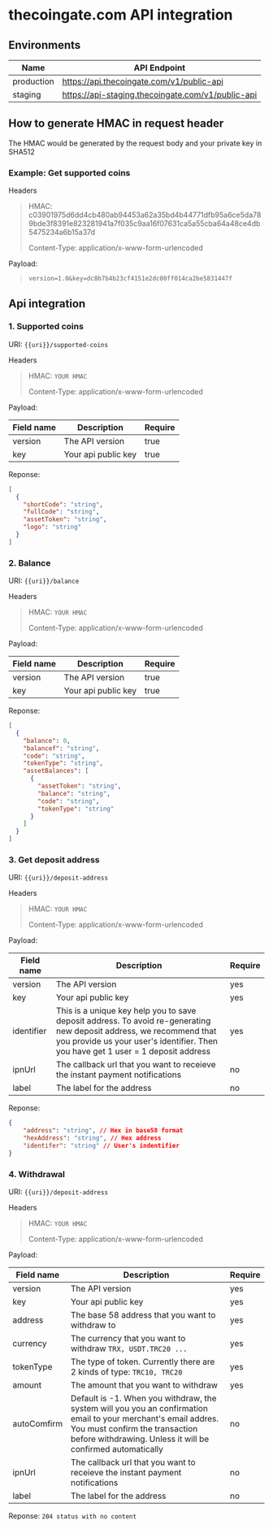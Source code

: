 # thecoingate.com API integration

## Environments
| Name      | API Endpoint | 
| ----------- | ----------- |
| production      | https://api.thecoingate.com/v1/public-api|
| staging      | https://api-staging.thecoingate.com/v1/public-api|



## How to generate HMAC in request header

The HMAC would be generated by the request body and your private key in SHA512


### Example: Get supported coins

Headers

>  HMAC: c03901975d6dd4cb480ab94453a62a35bd4b44771dfb95a6ce5da789bde3f8391e823281941a7f035c9aa16f07631ca5a55cba64a48ce4db5475234a6b15a37d
>
> Content-Type: application/x-www-form-urlencoded
>
 Payload:

>`version=1.0&key=dc8b7b4b23cf4151e2dc00ff014ca2be5831447f`


## Api integration
### 1. Supported coins
URI: `{{uri}}/supported-coins`

Headers

>  HMAC: `YOUR HMAC`
>
> Content-Type: application/x-www-form-urlencoded
>
Payload:

| Field name      | Description | Require |
| -------- | ----------- |----------- |
| version | The API version | true
| key | Your api public key | true



Reponse: 


```json 
[
  {
    "shortCode": "string",
    "fullCode": "string",
    "assetToken": "string",
    "logo": "string"
  }
]
```

### 2. Balance
URI: `{{uri}}/balance`

Headers

>  HMAC: `YOUR HMAC`
>
> Content-Type: application/x-www-form-urlencoded
>
 Payload:


| Field name      | Description | Require |
| -------- | ----------- |----------- |
| version | The API version | true
| key | Your api public key | true


Reponse: 


```json 
[
  {
    "balance": 0,
    "balancef": "string",
    "code": "string",
    "tokenType": "string",
    "assetBalances": [
      {
        "assetToken": "string",
        "balance": "string",
        "code": "string",
        "tokenType": "string"
      }
    ]
  }
]
```

### 3. Get deposit address
URI: `{{uri}}/deposit-address`

Headers

>  HMAC: `YOUR HMAC`
>
> Content-Type: application/x-www-form-urlencoded
>
 Payload:


| Field name      | Description | Require |
| -------- | ----------- |----------- |
| version | The API version | yes
| key | Your api public key | yes
| identifier | This is a unique key help you to save deposit address. To avoid re-generating new deposit address, we recommend that you provide us your user's identifier. Then you have get 1 user = 1 deposit address  | yes
| ipnUrl | The callback url that you want to receieve the instant payment notifications | no
|label | The label for the address | no



Reponse: 


```json 
{
    "address": "string", // Hex in base58 format
    "hexAddress": "string", // Hex address
    "identifer": "string" // User's indentifier
}
```

### 4. Withdrawal
URI: `{{uri}}/deposit-address`

Headers

>  HMAC: `YOUR HMAC`
>
> Content-Type: application/x-www-form-urlencoded
>
 Payload:


| Field name      | Description | Require |
| -------- | ----------- |----------- |
| version | The API version | yes
| key | Your api public key | yes
|address | The base 58 address that you want to withdraw to | yes
|currency | The currency that you want to withdraw `TRX, USDT.TRC20 ... `| yes
|tokenType | The type of token. Currently there are 2 kinds of type: `TRC10, TRC20` | yes
|amount | The amount that you want to withdraw | yes
|autoComfirm | Default is -1. When you withdraw, the system will you you an confirmation email to your merchant's email addres. You must confirm the transaction before withdrawing. Unless it will be confirmed automatically | no
| ipnUrl | The callback url that you want to receieve the instant payment notifications | no
|label | The label for the address | no




Reponse: `204 status with no content`

